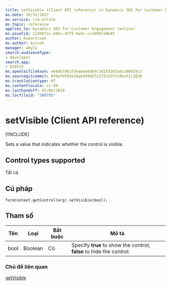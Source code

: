 ```yaml
---
title: setVisible (Client API reference) in Dynamics 365 for Customer Engagement| MicrosoftDocs
ms.date: 10/31/2017
ms.service: crm-online
ms.topic: reference
applies_to: Dynamics 365 for Customer Engagement (online)
ms.assetid: 21368fac-d4bc-4f75-8a9c-cce098fa0b45
author: KumarVivek
ms.author: kvivek
manager: amyla
search.audienceType:
- developer
search.app:
- D365CE
ms.openlocfilehash: e640bf0637dea0ae8db9c38159283adca90839c2
ms.sourcegitcommit: 9f0efd59de16a6d9902fa372cb25fc0baf1c2838
ms.translationtype: HT
ms.contentlocale: vi-VN
ms.lasthandoff: 01/08/2019
ms.locfileid: "388795"
---
```

# <a name="setvisible-client-api-reference"></a>setVisible (Client API reference)

[!INCLUDE[](../../../../includes/cc_applies_to_update_9_0_0.md)]

Sets a value that indicates whether the control is visible. 

## <a name="control-types-supported"></a>Control types supported

Tất cả

## <a name="syntax"></a>Cú pháp

`formContext.getControl(arg).setVisible(bool);`

## <a name="parameter"></a>Tham số

|Tên|Loại|Bắt buộc|Mô tả|
|--|--|--|--|
|bool|Boolean|Có|Specify **true** to show the control; **false** to hide the control.|

### <a name="related-topics"></a>Chủ đề liên quan

[getVisible](getVisible.md)



